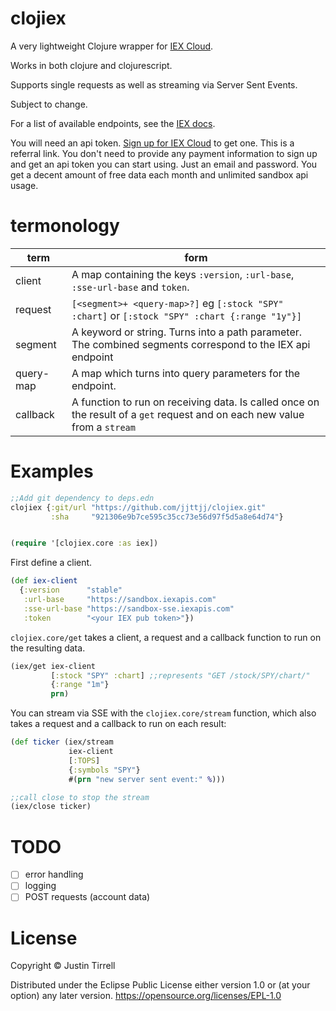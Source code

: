 # clojiex 

A very lightweight Clojure wrapper for [IEX Cloud](https://iexcloud.io/docs/api/). 

Works in both clojure and clojurescript. 

Supports single requests as well as streaming via Server Sent Events.

Subject to change.

For a list of available endpoints, see the [IEX docs](https://iexcloud.io/docs/api/). 

You will need an api token. [Sign up for IEX Cloud](https://iexcloud.io/s/6292bbcc) to get one. This is a referral link. You don't need to provide any payment information to sign up and get an api token you can start using. Just an email and password. You get a decent amount of free data each month and unlimited sandbox api usage.

# termonology


| term      | form                                                                                                                       |
|-----------|----------------------------------------------------------------------------------------------------------------------------|
| client    | A map containing the keys `:version`, `:url-base`, `:sse-url-base` and `token`.                                            |
| request   | `[<segment>+ <query-map>?]` eg `[:stock "SPY" :chart]` or `[:stock "SPY" :chart {:range "1y"}]`                            |
| segment   | A keyword or string. Turns into a path parameter. The combined segments correspond to the IEX api endpoint                 |
| query-map | A map which turns into query parameters for the endpoint.                                                                  |
| callback  | A function to run on receiving data. Is called once on the result of a `get` request and on each new value from a `stream` |                                               |

# Examples

```clojure
;;Add git dependency to deps.edn
clojiex {:git/url "https://github.com/jjttjj/clojiex.git"
         :sha     "921306e9b7ce595c35cc73e56d97f5d5a8e64d74"}
```

```clojure

(require '[clojiex.core :as iex])

```

First define a client.

```clojure
(def iex-client
  {:version      "stable"
   :url-base     "https://sandbox.iexapis.com"
   :sse-url-base "https://sandbox-sse.iexapis.com"
   :token        "<your IEX pub token>"})
```

`clojiex.core/get` takes a client, a request and a callback function to run on the resulting data.

```clojure
(iex/get iex-client
         [:stock "SPY" :chart] ;;represents "GET /stock/SPY/chart/"
         {:range "1m"}
         prn)
```


You can stream via SSE with the `clojiex.core/stream` function, which also takes a request and a callback to run on each result: 

```clojure
(def ticker (iex/stream
             iex-client
             [:TOPS]
             {:symbols "SPY"}
             #(prn "new server sent event:" %)))

;;call close to stop the stream
(iex/close ticker)

```

# TODO 

- [ ] error handling
- [ ] logging
- [ ] POST requests (account data)

# License

Copyright © Justin Tirrell

Distributed under the Eclipse Public License either version 1.0 or (at your option) any later version. https://opensource.org/licenses/EPL-1.0
